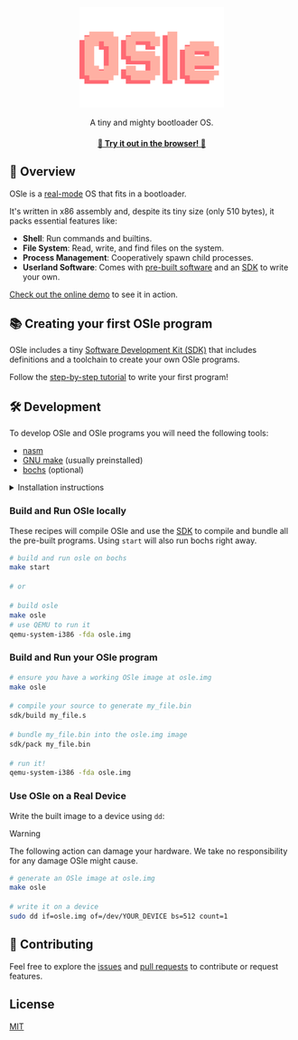 <p align="center">
  <img width="256" src="./docs/logo.svg" alt="logo">
</p>

<p align="center">
A tiny and mighty bootloader OS.
</p>


<h4 align="center">
  <a href="https://shikaan.github.io/osle/">🚀 Try it out in the browser! 🚀</a>
</h4>


## 👀 Overview

OSle is a [real-mode](https://wiki.osdev.org/Real_Mode) OS that fits in a 
bootloader. 

It's written in x86 assembly and, despite its tiny size (only 510 bytes), it 
packs essential features like:

- **Shell**: Run commands and builtins.
- **File System**: Read, write, and find files on the system.
- **Process Management**: Cooperatively spawn child processes.
- **Userland Software**: Comes with [pre-built software](./bin/) and an 
[SDK](./sdk/) to write your own.

[Check out the online demo](https://shikaan.github.io/OSle) to see it in action.

## 📚 Creating your first OSle program

OSle includes a tiny [Software Development Kit (SDK)](./sdk/) that includes
definitions and a toolchain to create your own OSle programs.

Follow the [step-by-step tutorial](./tutorial/) to write your first program!

## 🛠️ Development

To develop OSle and OSle programs you will need the following tools:

- [nasm](https://www.nasm.us)
- [GNU make](https://www.gnu.org/software/make/) (usually preinstalled)
- [bochs](https://bochs.sourceforge.io) (optional)

<details>
<summary>Installation instructions</summary>

#### macOS

Install dependencies using Homebrew:

```sh
brew install nasm
brew install bochs
```

#### Linux

Install dependencies using your local package manager, e.g., on Debian:

```sh
apt install nasm bochs
```
</details>

### Build and Run OSle locally

These recipes will compile OSle and use the [SDK](./sdk/) to compile and bundle
all the pre-built programs. Using `start` will also run bochs right away.

```sh
# build and run osle on bochs
make start

# or

# build osle
make osle
# use QEMU to run it
qemu-system-i386 -fda osle.img
```

### Build and Run your OSle program

```sh
# ensure you have a working OSle image at osle.img
make osle

# compile your source to generate my_file.bin
sdk/build my_file.s

# bundle my_file.bin into the osle.img image
sdk/pack my_file.bin

# run it!
qemu-system-i386 -fda osle.img
```

### Use OSle on a Real Device

Write the built image to a device using `dd`:

> [!WARNING]  
> The following action can damage your hardware. We take no responsibility for
> any damage OSle might cause.

```sh
# generate an OSle image at osle.img
make osle

# write it on a device
sudo dd if=osle.img of=/dev/YOUR_DEVICE bs=512 count=1
```

## 🤝 Contributing

Feel free to explore the [issues](https://github.com/shikaan/osle/issues) and [pull requests](https://github.com/shikaan/osle/pulls) to contribute or request features.

## License

[MIT](./LICENSE)